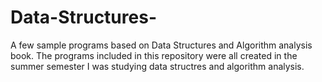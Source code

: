 # Data-Structures-
A few sample programs based on Data Structures and Algorithm analysis book. 
The programs included in this repository were all created in the summer semester I was studying data structres and algorithm analysis.

